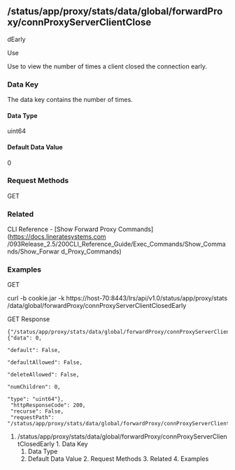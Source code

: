 ## /status/app/proxy/stats/data/global/forwardProxy/connProxyServerClientClose
dEarly

Use

Use to view the number of times a client closed the connection early.

### Data Key

The data key contains the number of times.

#### Data Type

uint64

#### Default Data Value

0

### Request Methods

GET

### Related

CLI Reference - [Show Forward Proxy Commands](https://docs.lineratesystems.com
/093Release_2.5/200CLI_Reference_Guide/Exec_Commands/Show_Commands/Show_Forwar
d_Proxy_Commands)

### Examples

GET

curl -b cookie.jar -k https://host-70:8443/lrs/api/v1.0/status/app/proxy/stats
/data/global/forwardProxy/connProxyServerClientClosedEarly

GET Response

    
    {"/status/app/proxy/stats/data/global/forwardProxy/connProxyServerClientClosedEarly": {"data": 0,
                                                                                            "default": False,
                                                                                            "defaultAllowed": False,
                                                                                            "deleteAllowed": False,
                                                                                            "numChildren": 0,
                                                                                            "type": "uint64"},
     "httpResponseCode": 200,
     "recurse": False,
     "requestPath": "/status/app/proxy/stats/data/global/forwardProxy/connProxyServerClientClosedEarly"}
    

  1. /status/app/proxy/stats/data/global/forwardProxy/connProxyServerClientClosedEarly
    1. Data Key
      1. Data Type
      2. Default Data Value
    2. Request Methods
    3. Related
    4. Examples

